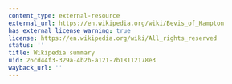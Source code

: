 ```yaml
---
content_type: external-resource
external_url: https://en.wikipedia.org/wiki/Bevis_of_Hampton
has_external_license_warning: true
license: https://en.wikipedia.org/wiki/All_rights_reserved
status: ''
title: Wikipedia summary
uid: 26cd44f3-329a-4b2b-a121-7b18112178e3
wayback_url: ''
---
```

